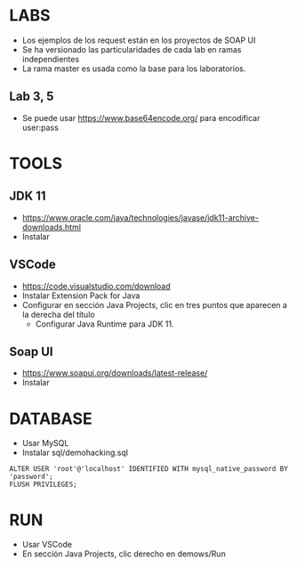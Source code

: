 # LABS
- Los ejemplos de los request están en los proyectos de SOAP UI
- Se ha versionado las particularidades de cada lab en ramas independientes
- La rama master es usada como la base para los laboratorios.

## Lab 3, 5
- Se puede usar https://www.base64encode.org/ para encodificar user:pass

# TOOLS
## JDK 11
- https://www.oracle.com/java/technologies/javase/jdk11-archive-downloads.html
- Instalar

## VSCode
- https://code.visualstudio.com/download
- Instalar Extension Pack for Java
- Configurar en sección Java Projects, clic en tres puntos que aparecen a la derecha del título
  - Configurar Java Runtime para JDK 11.

## Soap UI
- https://www.soapui.org/downloads/latest-release/
- Instalar

# DATABASE
- Usar MySQL
- Instalar sql/demohacking.sql
````
ALTER USER 'root'@'localhost' IDENTIFIED WITH mysql_native_password BY 'password';
FLUSH PRIVILEGES;
````

# RUN
- Usar VSCode
- En sección Java Projects, clic derecho en demows/Run